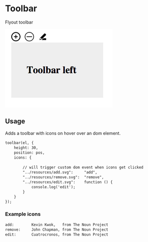 # Toolbar

Flyout toolbar

![Screenshot](resources/screenshot.png)

## Usage

Adds a toolbar with icons on hover over an dom element.

```
toolbar(el, {
    height: 30,
    position: pos,
    icons: {

		// will trigger custom dom event when icons get clicked
        "../resources/add.svg":     "add", 
        "../resources/remove.svg":  "remove",
        "../resources/edit.svg":    function () {
            console.log('edit');
        }
    }
});
```



### Example icons

```
add:        Kevin Kwok,   from The Noun Project
remove:     John Chapman, from The Noun Project
edit:       Cuatrocronos, from The Noun Project
```
